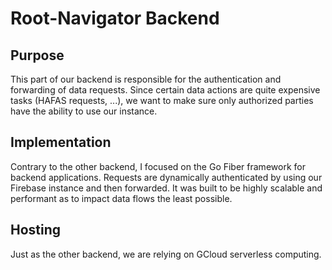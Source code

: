 # Root-Navigator Backend

## Purpose
This part of our backend is responsible for the authentication and forwarding of data requests.
Since certain data actions are quite expensive tasks (HAFAS requests, ...), we want to make sure only authorized parties have the ability to use our instance.

## Implementation
Contrary to the other backend, I focused on the Go Fiber framework for backend applications.
Requests are dynamically authenticated by using our Firebase instance and then forwarded.
It was built to be highly scalable and performant as to impact data flows the least possible.

## Hosting
Just as the other backend, we are relying on GCloud serverless computing.
